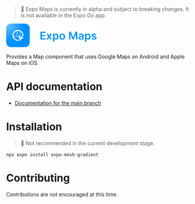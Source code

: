 > 🚨 Expo Maps is currently in alpha and subject to breaking changes. It is not available in the Expo Go app.

<p>
  <a href="https://docs.expo.dev/versions/latest/sdk/maps/">
    <img
      src="../../.github/resources/expo-maps.svg"
      alt="expo-maps"
      height="64" />
  </a>
</p>

Provides a Map component that uses Google Maps on Android and Apple Maps on iOS.

# API documentation

- [Documentation for the main branch](https://docs.expo.dev/versions/unversioned/sdk/maps/)

# Installation

> 🚨 Not recommended in the current development stage.

```shell
npx expo install expo-mesh-gradient
```

# Contributing

Contributions are not encouraged at this time.
